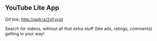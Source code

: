 ## YouTube Lite App


Gif link: http://gph.is/2sYycld

Search for videos, without all that extra stuff (like ads, ratings, comments) getting in your way!
